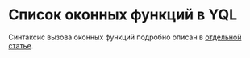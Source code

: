 # Список оконных функций в YQL

Синтаксис вызова оконных функций подробно описан в [отдельной статье](../../../syntax/window.md).
